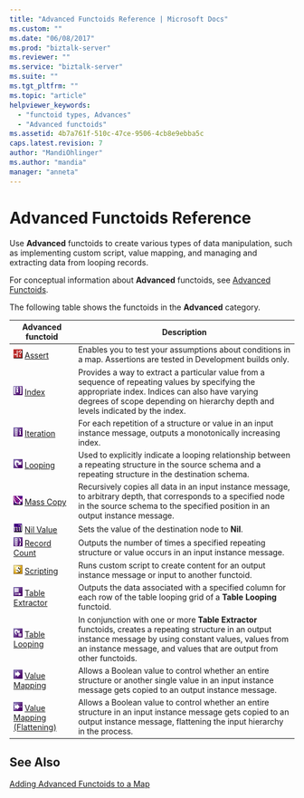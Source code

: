 ```yaml
---
title: "Advanced Functoids Reference | Microsoft Docs"
ms.custom: ""
ms.date: "06/08/2017"
ms.prod: "biztalk-server"
ms.reviewer: ""
ms.service: "biztalk-server"
ms.suite: ""
ms.tgt_pltfrm: ""
ms.topic: "article"
helpviewer_keywords: 
  - "functoid types, Advances"
  - "Advanced functoids"
ms.assetid: 4b7a761f-510c-47ce-9506-4cb8e9ebba5c
caps.latest.revision: 7
author: "MandiOhlinger"
ms.author: "mandia"
manager: "anneta"
---
```

# Advanced Functoids Reference
Use **Advanced** functoids to create various types of data manipulation, such as implementing custom script, value mapping, and managing and extracting data from looping records.  
  
 For conceptual information about **Advanced** functoids, see [Advanced Functoids](../core/advanced-functoids.md).  
  
 The following table shows the functoids in the **Advanced** category.  
  
|Advanced functoid|Description|  
|-----------------------|-----------------|  
|![Assert functoid](../core/media/advanced-assert-functoid.gif "advanced_assert_functoid") [Assert](../core/assert-functoid-reference.md)|Enables you to test your assumptions about conditions in a map. Assertions are tested in Development builds only.|  
|![](../core/media/advindex.gif "advindex") [Index](../core/index-functoid-reference.md)|Provides a way to extract a particular value from a sequence of repeating values by specifying the appropriate index. Indices can also have varying degrees of scope depending on hierarchy depth and levels indicated by the index.|  
|![](../core/media/adviteration.gif "adviteration") [Iteration](../core/iteration-functoid-reference.md)|For each repetition of a structure or value in an input instance message, outputs a monotonically increasing index.|  
|![](../core/media/advlooping.gif "advlooping") [Looping](../core/looping-functoid-reference.md)|Used to explicitly indicate a looping relationship between a repeating structure in the source schema and a repeating structure in the destination schema.|  
|![](../core/media/advmasscopy.gif "advmasscopy") [Mass Copy](../core/mass-copy-functoid-reference.md)|Recursively copies all data in an input instance message, to arbitrary depth, that corresponds to a specified node in the source schema to the specified position in an output instance message.|  
|![Nil Value functoid](../core/media/advanced-nil-value-functoid.gif "advanced_nil_value_functoid") [Nil Value](../core/nil-value-functoid-reference.md)|Sets the value of the destination node to **Nil**.|  
|![](../core/media/advcount.gif "advcount") [Record Count](../core/record-count-functoid-reference.md)|Outputs the number of times a specified repeating structure or value occurs in an input instance message.|  
|![](../core/media/advscript.gif "advscript") [Scripting](../core/scripting-functoid-reference.md)|Runs custom script to create content for an output instance message or input to another functoid.|  
|![](../core/media/advtableextractor.gif "advtableextractor") [Table Extractor](../core/table-extractor-functoid-reference.md)|Outputs the data associated with a specified column for each row of the table looping grid of a **Table Looping** functoid.|  
|![](../core/media/advtablelooping.gif "advtablelooping") [Table Looping](../core/table-looping-functoid-reference.md)|In conjunction with one or more **Table Extractor** functoids, creates a repeating structure in an output instance message by using constant values, values from an instance message, and values that are output from other functoids.|  
|![](../core/media/advvaluemap.gif "advvaluemap") [Value Mapping](../core/value-mapping-functoid-reference.md)|Allows a Boolean value to control whether an entire structure or another single value in an input instance message gets copied to an output instance message.|  
|![](../core/media/advvaluemapflattening.gif "advvaluemapflattening") [Value Mapping (Flattening)](../core/value-mapping-flattening-functoid-reference.md)|Allows a Boolean value to control whether an entire structure in an input instance message gets copied to an output instance message, flattening the input hierarchy in the process.|  
  
## See Also  
 [Adding Advanced Functoids to a Map](../core/adding-advanced-functoids-to-a-map.md)